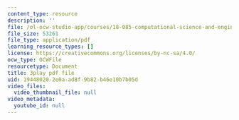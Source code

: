 ```yaml
---
content_type: resource
description: ''
file: /ol-ocw-studio-app/courses/18-085-computational-science-and-engineering-i-fall-2008/194480202e0aad8f9b82b46e10b7b05d_pN7zitwRq58.pdf
file_size: 53261
file_type: application/pdf
learning_resource_types: []
license: https://creativecommons.org/licenses/by-nc-sa/4.0/
ocw_type: OCWFile
resourcetype: Document
title: 3play pdf file
uid: 19448020-2e0a-ad8f-9b82-b46e10b7b05d
video_files:
  video_thumbnail_file: null
video_metadata:
  youtube_id: null
---
```

